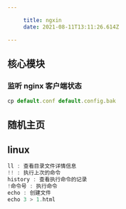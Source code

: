 ```yaml
---

     title: ngxin
     date: 2021-08-11T13:11:26.614Z

---
```


## 核心模块

### 监听 nginx 客户端状态

```js
cp default.conf default.config.bak
```

## 随机主页

## linux

```js
ll : 查看目录文件详情信息
!! : 执行上次的命令
history : 查看执行命令的记录
!命令号 : 执行命令
echo : 创建文件
echo 3 > 1.html
```
